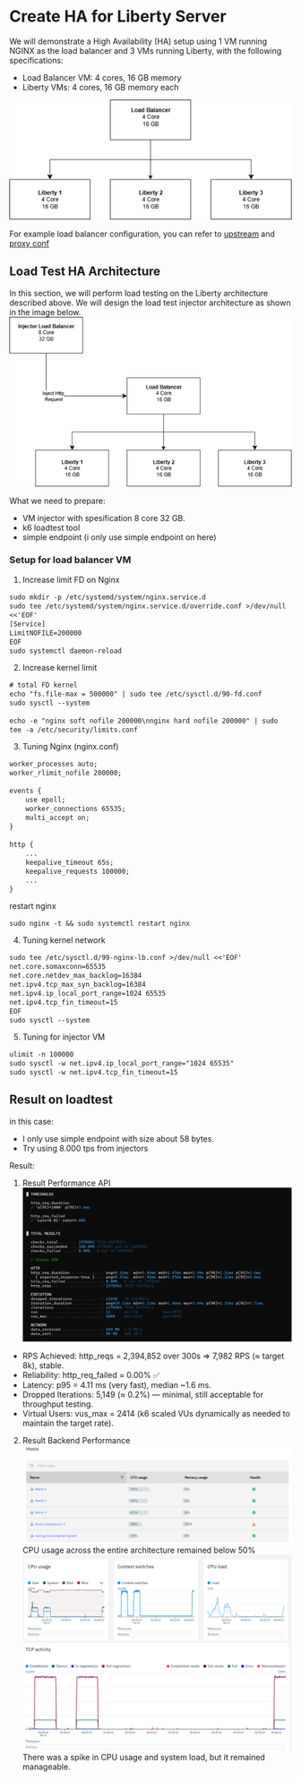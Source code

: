 # Create HA for Liberty Server

We will demonstrate a High Availability (HA) setup using 1 VM running NGINX as the load balancer and 3 VMs running Liberty, with the following specifications:
 - Load Balancer VM: 4 cores, 16 GB memory
 - Liberty VMs: 4 cores, 16 GB memory each

![ha-architecture](images/HA-Architecture.drawio.png)

For example load balancer configuration, you can refer to [upstream](Example%20Config/liberty-upstream.conf) and [proxy conf](Example%20Config/liberty-lb.conf)

## Load Test HA Architecture
In this section, we will perform load testing on the Liberty architecture described above. We will design the load test injector architecture as shown in the image below.
![injector-architecture](images/injector-architecture.drawio.png)

What we need to prepare:
- VM injector with spesification 8 core 32 GB.
- k6 loadtest tool
- simple endpoint (i only use simple endpoint on here)

### Setup for load balancer VM
1. Increase limit FD on Nginx
```
sudo mkdir -p /etc/systemd/system/nginx.service.d
sudo tee /etc/systemd/system/nginx.service.d/override.conf >/dev/null <<'EOF'
[Service]
LimitNOFILE=200000
EOF
sudo systemctl daemon-reload
```
2. Increase kernel limit
```
# total FD kernel
echo "fs.file-max = 500000" | sudo tee /etc/sysctl.d/90-fd.conf
sudo sysctl --system

echo -e "nginx soft nofile 200000\nnginx hard nofile 200000" | sudo tee -a /etc/security/limits.conf
```
3. Tuning Nginx (nginx.conf)
```
worker_processes auto;
worker_rlimit_nofile 200000;

events {
    use epoll;
    worker_connections 65535;
    multi_accept on;
}

http {
    ...
    keepalive_timeout 65s;
    keepalive_requests 100000;
    ...
}
```
restart nginx
```
sudo nginx -t && sudo systemctl restart nginx
```
4. Tuning kernel network
```
sudo tee /etc/sysctl.d/99-nginx-lb.conf >/dev/null <<'EOF'
net.core.somaxconn=65535
net.core.netdev_max_backlog=16384
net.ipv4.tcp_max_syn_backlog=16384
net.ipv4.ip_local_port_range=1024 65535
net.ipv4.tcp_fin_timeout=15
EOF
sudo sysctl --system
```
5. Tuning for injector VM
```
ulimit -n 100000
sudo sysctl -w net.ipv4.ip_local_port_range="1024 65535"
sudo sysctl -w net.ipv4.tcp_fin_timeout=15
```

## Result on loadtest
in this case: 
- I only use simple endpoint with size about 58 bytes.
- Try using 8.000 tps from injectors

Result: 
1. Result Performance API 
![summary](images/loadtest-summary.png)
- RPS Achieved: http_reqs = 2,394,852 over 300s ⇒ 7,982 RPS (≈ target 8k), stable.
- Reliability: http_req_failed = 0.00% ✅
- Latency: p95 = 4.11 ms (very fast), median ~1.6 ms.
- Dropped Iterations: 5,149 (≈ 0.2%) — minimal, still acceptable for throughput testing.
- Virtual Users: vus_max = 2414 (k6 scaled VUs dynamically as needed to maintain the target rate).
2. Result Backend Performance
![summary](images/loadtest-summary-backend.png)
CPU usage across the entire architecture remained below 50%
![summary](images/loadtest-summary-backend-liberty.png)
![summary](images/loadtest-summary-backend-liberty-tcp.png)
There was a spike in CPU usage and system load, but it remained manageable.